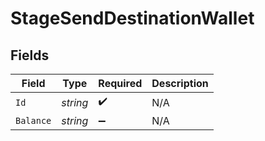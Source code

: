 # StageSendDestinationWallet


## Fields

| Field              | Type               | Required           | Description        |
| ------------------ | ------------------ | ------------------ | ------------------ |
| `Id`               | *string*           | :heavy_check_mark: | N/A                |
| `Balance`          | *string*           | :heavy_minus_sign: | N/A                |
